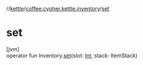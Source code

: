 //[kettle](../../index.md)/[coffee.cypher.kettle.inventory](index.md)/[set](set.md)

# set

[jvm]\
operator fun Inventory.[set](set.md)(slot: [Int](https://kotlinlang.org/api/latest/jvm/stdlib/kotlin/-int/index.html), stack: ItemStack)
